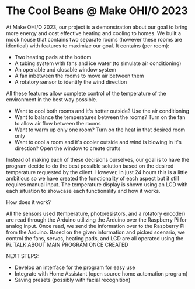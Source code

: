 # The Cool Beans @ Make OHI/O 2023

At Make OHI/O 2023, our project is a demonstration about our goal to bring more energy and cost effective heating and cooling to homes. We built a mock house that contains two separate rooms (however these rooms are identical) with features to maximize our goal. It contains (per room):

*   Two heating pads at the bottom
*   A tubing system with fans and ice water (to simulate air conditioning)
*   An openable and closable window system
*   A fan inbetween the rooms to move air between them
*   A rotatory sensor to identify the wind direction

All these features allow complete control of the temperature of the environment in the best way possible.

*   Want to cool both rooms and it's hotter outside? 
    Use the air conditioning
*   Want to balance the temperatures between the rooms? 
    Turn on the fan to allow air flow between the rooms
*   Want to warm up only one room? 
    Turn on the heat in that desired room only
*   Want to cool a room and it's cooler outside and wind is blowing in it's direction?
    Open the window to create drafts

Instead of making each of these decisions ourselves, our goal is to have the program decide to do the best possible solution based on the desired temperature requested by the client. However, in just 24 hours this is a little ambitious so we have created the functionality of each aspect but it still requires manual input. The temperature display is shown using an LCD with each situation to showcase each functionality and how it works.

How does it work?

All the sensors used (temperature, photoresistors, and a rotatory encoder) are read through the Arduino utilizing the Arduino over the Raspberry Pi for analog input. Once read, we send the information over to the Raspberry Pi from the Arduino. Based on the given information and picked scenario, we control the fans, servos, heating pads, and LCD are all operated using the Pi. TALK ABOUT MAIN PROGRAM ONCE CREATED

NEXT STEPS:

*   Develop an interface for the program for easy use
*   Integrate with Home Assistant (open source home automation program)
*   Saving presets (possibly with facial recognition)
